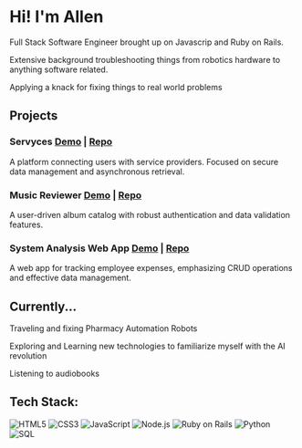 # Hi! I'm Allen

Full Stack Software Engineer brought up on Javascrip and Ruby on Rails.

Extensive background troubleshooting things from robotics hardware to anything software related.

Applying a knack for fixing things to real world problems

## Projects
### Servyces [Demo](https://youtu.be/_h5O8lNsKoA?si=5jXUKO1mg6Q1fQ-X) | [Repo](https://github.com/allenlr/phase-5-project)
A platform connecting users with service providers. Focused on secure data management and asynchronous retrieval.
### Music Reviewer [Demo](https://youtu.be/gzk9SFkHWJo) | [Repo](https://github.com/allenlr/phase-4-project)
A user-driven album catalog with robust authentication and data validation features.
### System Analysis Web App [Demo](https://youtu.be/NuftZej2szM) | [Repo](https://github.com/allenlr/phase-3-project)
A web app for tracking employee expenses, emphasizing CRUD operations and effective data management.

## Currently...
Traveling and fixing Pharmacy Automation Robots

Exploring and Learning new technologies to familiarize myself with the AI revolution

Listening to audiobooks

## Tech Stack:
![HTML5](https://img.shields.io/badge/-HTML5-E34F26?style=flat-square&logo=html5&logoColor=white)
![CSS3](https://img.shields.io/badge/-CSS3-1572B6?style=flat-square&logo=css3)
![JavaScript](https://img.shields.io/badge/-JavaScript-F7DF1E?style=flat-square&logo=javascript&logoColor=black)
![Node.js](https://img.shields.io/badge/-Node.js-339933?style=flat-square&logo=nodedotjs&logoColor=white)
![Ruby on Rails](https://img.shields.io/badge/-Ruby%20on%20Rails-CC0000?style=flat-square&logo=rubyonrails&logoColor=white)
![Python](https://img.shields.io/badge/-Python-3776AB?style=flat-square&logo=python&logoColor=white)
![SQL](https://img.shields.io/badge/-SQL-4479A1?style=flat-square&logo=postgresql&logoColor=white)
